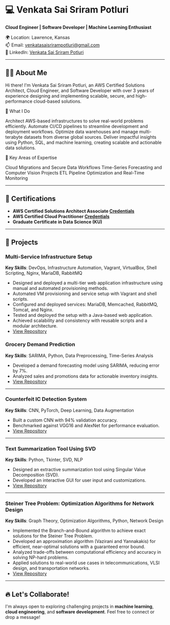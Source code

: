 # 💻 Venkata Sai Sriram Potluri

**Cloud Engineer | Software Developer | Machine Learning Enthusiast**

🌍 Location: Lawrence, Kansas  
📫 Email: [venkatasaisrirampotluri@gmail.com](mailto:venkatasaisrirampotluri@gmail.com)  
🔗 LinkedIn: [Venkata Sai Sriram Potluri](https://www.linkedin.com/in/venkata-sai-sriram-potluri-1760132b1)

---

## 👨‍💻 About Me

Hi there! I'm Venkata Sai Sriram Potluri, an AWS Certified Solutions Architect, Cloud Engineer, and Software Developer with over 3 years of experience designing and implementing scalable, secure, and high-performance cloud-based solutions.

🔧 What I Do

Architect AWS-based infrastructures to solve real-world problems efficiently.
Automate CI/CD pipelines to streamline development and deployment workflows.
Optimize data warehouses and manage multi-terabyte datasets from diverse global sources.
Deliver impactful insights using Python, SQL, and machine learning, creating scalable and actionable data solutions.

🚀 Key Areas of Expertise

Cloud Migrations and Secure Data Workflows
Time-Series Forecasting and Computer Vision Projects
ETL Pipeline Optimization and Real-Time Monitoring


---

## 📜 Certifications

- **AWS Certified Solutions Architect Associate [Credentials](https://www.credly.com/badges/d79febf9-524f-46d2-92ad-0155dee6fdcf)**  
- **AWS Certified Cloud Practitioner [Credentials](https://www.credly.com/badges/ef616831-59d1-498e-af2f-c80305987984)**  
- **Graduate Certificate in Data Science (KU)**  

---

## 🌟 Projects

### **Multi-Service Infrastructure Setup**  
**Key Skills**: DevOps, Infrastructure Automation, Vagrant, VirtualBox, Shell Scripting, Nginx, MariaDB, RabbitMQ  
- Designed and deployed a multi-tier web application infrastructure using manual and automated provisioning methods.  
- Automated VM provisioning and service setup with Vagrant and shell scripts.  
- Configured and deployed services: MariaDB, Memcached, RabbitMQ, Tomcat, and Nginx.  
- Tested and deployed the setup with a Java-based web application.  
- Achieved scalability and consistency with reusable scripts and a modular architecture.  
- [View Repository](https://github.com/vssrp/Multi-Service-Infrastructure-Setup/)


### **Grocery Demand Prediction**  
**Key Skills**: SARIMA, Python, Data Preprocessing, Time-Series Analysis  
- Developed a demand forecasting model using SARIMA, reducing error by 7%.  
- Analyzed sales and promotions data for actionable inventory insights.  
- [View Repository](https://github.com/vssrp/Grocery-Demand-Prediction)

---

### **Counterfeit IC Detection System**  
**Key Skills**: CNN, PyTorch, Deep Learning, Data Augmentation  
- Built a custom CNN with 94% validation accuracy.  
- Benchmarked against VGG16 and AlexNet for performance evaluation.  
- [View Repository](https://github.com/vssrp/Counterfeit-IC-Detection-System)

---

### **Text Summarization Tool Using SVD**  
**Key Skills**: Python, Tkinter, SVD, NLP  
- Designed an extractive summarization tool using Singular Value Decomposition (SVD).  
- Developed an interactive GUI for user input and customizations.  
- [View Repository](https://github.com/vssrp/Text-Summarization-Tool-Using-SVD)

---

### **Steiner Tree Problem: Optimization Algorithms for Network Design**  
**Key Skills**: Graph Theory, Optimization Algorithms, Python, Network Design
- Implemented the Branch-and-Bound algorithm to achieve exact solutions for the Steiner Tree Problem.
- Developed an approximation algorithm (Vazirani and Yannakakis) for efficient, near-optimal solutions with a guaranteed error bound.
- Analyzed trade-offs between computational efficiency and accuracy in solving NP-hard problems.
- Applied solutions to real-world use cases in telecommunications, VLSI design, and transportation networks.
- [View Repository](https://github.com/vssrp/Steiner-Tree-Problem-Optimization-Algorithms-for-Network-Design)

---

## 🔥 Let's Collaborate!

I'm always open to exploring challenging projects in **machine learning**, **cloud engineering**, and **software development**. Feel free to connect or drop a message!  
